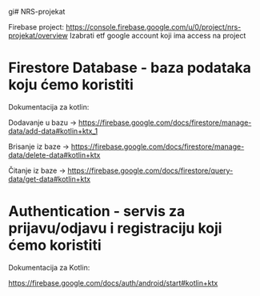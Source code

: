 gi# NRS-projekat

Firebase project: https://console.firebase.google.com/u/0/project/nrs-projekat/overview
Izabrati etf google account koji ima access na project

# Firestore Database - baza podataka koju ćemo koristiti

Dokumentacija za kotlin:

Dodavanje u bazu -> https://firebase.google.com/docs/firestore/manage-data/add-data#kotlin+ktx_1

Brisanje iz baze -> https://firebase.google.com/docs/firestore/manage-data/delete-data#kotlin+ktx

Čitanje iz baze -> https://firebase.google.com/docs/firestore/query-data/get-data#kotlin+ktx

# Authentication - servis za prijavu/odjavu i registraciju koji ćemo koristiti

Dokumentacija za Kotlin:

https://firebase.google.com/docs/auth/android/start#kotlin+ktx
